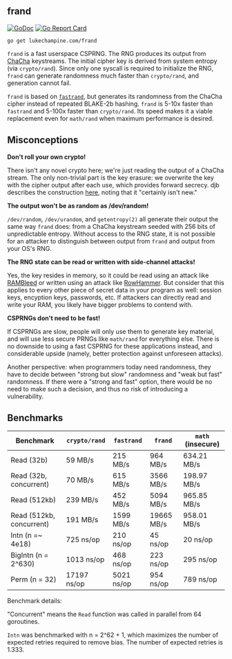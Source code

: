 frand
-----

[![GoDoc](https://godoc.org/lukechampine.com/frand?status.svg)](https://godoc.org/lukechampine.com/frand)
[![Go Report Card](http://goreportcard.com/badge/lukechampine.com/frand)](https://goreportcard.com/report/lukechampine.com/frand)

```
go get lukechampine.com/frand
```

`frand` is a fast userspace CSPRNG. The RNG produces its output from
[ChaCha](https://en.wikipedia.org/wiki/Salsa20#ChaCha_variant) keystreams. The
initial cipher key is derived from system entropy (via `crypto/rand`). Since
only one syscall is required to initialize the RNG, `frand` can generate
randomness much faster than `crypto/rand`, and generation cannot fail.

`frand` is based on [`fastrand`](https://gitlab.com/NebulousLabs/fastrand), but
generates its randomness from the ChaCha cipher instead of repeated BLAKE-2b
hashing. `frand` is 5-10x faster than `fastrand` and 5-100x faster than
`crypto/rand`. Its speed makes it a viable replacement even for `math/rand` when
maximum performance is desired.


## Misconceptions


**Don't roll your own crypto!**

There isn't any novel crypto here; we're just reading the output of a ChaCha
stream. The only non-trivial part is the key erasure: we overwrite the key with
the cipher output after each use, which provides forward secrecy. djb describes
the construction [here](https://blog.cr.yp.to/20170723-random.html), noting that
it "certainly isn't new."


**The output won't be as random as /dev/random!**

`/dev/random`, `/dev/urandom`, and `getentropy(2)` all generate their output the
same way `frand` does: from a ChaCha keystream seeded with 256 bits of
unpredictable entropy. Without access to the RNG state, it is not possible for
an attacker to distinguish between output from `frand` and output from your OS's
RNG.


**The RNG state can be read or written with side-channel attacks!**

Yes, the key resides in memory, so it could be read using an attack like
[RAMBleed](https://rambleed.com) or written using an attack like
[RowHammer](https://en.wikipedia.org/wiki/Row_hammer). But consider that this
applies to every other piece of secret data in your program as well: session
keys, encyption keys, passwords, etc. If attackers can directly read and write
your RAM, you likely have bigger problems to contend with.


**CSPRNGs don't need to be fast!**

If CSPRNGs are slow, people will only use them to generate key material, and
will use less secure PRNGs like `math/rand` for everything else. There is no
downside to using a fast CSPRNG for these applications instead, and considerable
upside (namely, better protection against unforeseen attacks).

Another perspective: when programmers today need randomness, they have to decide
between "strong but slow" randomness and "weak but fast" randomness. If there
were a "strong and fast" option, there would be no need to make such a decision,
and thus no risk of introducing a vulnerability.


## Benchmarks


| Benchmark                | `crypto/rand` | `fastrand` | `frand`    | `math` (insecure) |
|--------------------------|---------------|------------|------------|-------------------|
| Read (32b)               | 59 MB/s       | 215 MB/s   | 964 MB/s   | 634.21 MB/s       |
| Read (32b, concurrent)   | 70 MB/s       | 615 MB/s   | 3566 MB/s  | 198.97 MB/s       |
| Read (512kb)             | 239 MB/s      | 452 MB/s   | 5094 MB/s  | 965.85 MB/s       |
| Read (512kb, concurrent) | 191 MB/s      | 1599 MB/s  | 19665 MB/s | 958.01 MB/s       |
| Intn (n =~ 4e18)         | 725 ns/op     | 210 ns/op  | 45 ns/op   | 20 ns/op          |
| BigIntn (n = 2^630)      | 1013 ns/op    | 468 ns/op  | 223 ns/op  | 295 ns/op         |
| Perm (n = 32)            | 17197 ns/op   | 5021 ns/op | 954 ns/op  | 789 ns/op         |

Benchmark details:

"Concurrent" means the `Read` function was called in parallel from 64 goroutines.

`Intn` was benchmarked with n = 2^62 + 1, which maximizes the number of expected
retries required to remove bias. The number of expected retries is 1.333.
